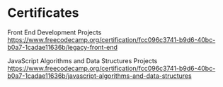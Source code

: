 # Certificates
Front End Development Projects https://www.freecodecamp.org/certification/fcc096c3741-b9d6-40bc-b0a7-1cadae11636b/legacy-front-end

JavaScript Algorithms and Data Structures Projects https://www.freecodecamp.org/certification/fcc096c3741-b9d6-40bc-b0a7-1cadae11636b/javascript-algorithms-and-data-structures
